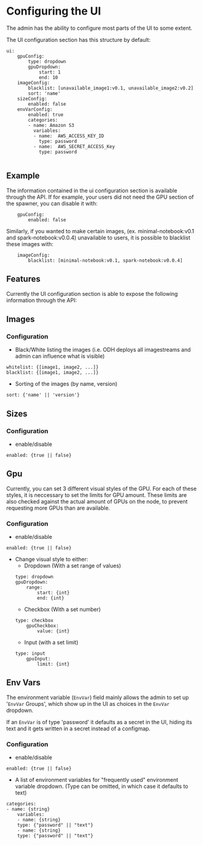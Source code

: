 # Configuring the UI

The admin has the ability to configure most parts of the UI to some extent.

The UI configuration section has this structure by default:

```
ui:
    gpuConfig:
        type: dropdown
        gpuDropdown:
            start: 1
            end: 10
    imageConfig:
        blacklist: [unavailable_image1:v0.1, unavailable_image2:v0.2]
        sort: 'name'
    sizeConfig:
        enabled: false
    envVarConfig:
        enabled: true
        categories:
        - name: Amazon S3
          variables:
          - name:  AWS_ACCESS_KEY_ID
            type: password
          - name:  AWS_SECRET_ACCESS_Key
            type: password
        
```

## Example

The information contained in the ui configuration section is available through the API. If for example, your users did not need the GPU section of the spawner, you can disable it with:
```
    gpuConfig:
        enabled: false
```
Similarly, if you wanted to make certain images, (ex. minimal-notebook:v0.1 and spark-notebook:v0.0.4) unavailable to users, it is possible to blacklist these images with:
```
    imageConfig:
        blacklist: [minimal-notebook:v0.1, spark-notebook:v0.0.4]
```
## Features

Currently the UI configuration section is able to expose the following information through the API:

## Images

### Configuration
- Black/White listing the images (i.e. ODH deploys all imagestreams and admin can influence what is visible)
```
whitelist: {[image1, image2, ...]}
blacklist: {[image1, image2, ...]}
```
- Sorting of the images (by name, version)
```
sort: {'name' || 'version'}
```
## Sizes

### Configuration
- enable/disable 
```
enabled: {true || false}
```
## Gpu

Currently, you can set 3 different visual styles of the GPU. For each of these styles, it is neccessary to set the limits for GPU amount. These limits are also checked against the actual amount of GPUs on the node, to prevent requesting more GPUs than are available.

### Configuration
- enable/disable 
```
enabled: {true || false}
```
- Change visual style to either:
    - Dropdown (With a set range of values) 
    ```
    type: dropdown
    gpuDropdown:
        range:
            start: {int}
            end: {int}
    ```
    - Checkbox (With a set number) 
    ```
    type: checkbox
        gpuCheckbox:
            value: {int}
    ```
    - Input (with a set limit)
    ```
    type: input
        gpuInput:
            limit: {int}
    ```          
## Env Vars

The environment variable (`EnvVar`) field mainly allows the admin to set up '`EnvVar` Groups', which show up in the UI as choices in the `EnvVar` dropdown.

If an `EnvVar` is of type 'password' it defaults as a secret in the UI, hiding its text and it gets written in a secret instead of a configmap.

### Configuration
- enable/disable 
```
enabled: {true || false}
```
- A list of environment variables for "frequently used" environment variable dropdown. (Type can be omitted, in which case it defaults to text)
```
categories:
- name: {string}
    variables:
    - name: {string}
    type: {"password" || "text"}
    - name: {string}
    type: {"password" || "text"}
```
